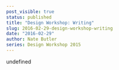 ```yaml
---
post_visible: true
status: published
title: "Design Workshop: Writing"
slug: 2016-02-29-design-workshop-writing
date: "2016-02-29"
author: Nate Butler
series: Design Workshop 2015
---
```


undefined
